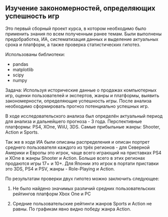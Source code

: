 ## Изучение закономерностей, определяющих успешность игр

Это первый сборный проект курса, в котором необходимо было применить знания по всем полученным ранее темам. Были выполнены предобработка, ИА, систематизация данных и выделение актуальных срока и платформ, а также проверка статистических гипотез.

Использованы библиотеки:
- pandas
- matplotlib
- scipy
- numpy

Задача: Используя исторические данные о продажах компьютерных игр, оценки пользователей и экспертов, жанры и платформы, выявить закономерности, определяющие успешность игры. После анализа необходимо сформировать прогноз потенциально успешных игр. 


В ходе исследовательского анализа был определён актуальный период для анализа и дальнейшего прогноза - 3 года.
Перспективные платформы: PS4, XOne, WiiU, 3DS. Самые прибыльные жанры: Shooter, Action и Sports.

Так же в ходе ИА были описаны распределения и описан портрет среднего пользователя каждого из трёх регионов - для Северной Америки и Европы это игрок, чаще всего играющий на приставках PS4 и XOne в жанры Shooter и Action. Больше всего в этих регионах продаются игры 17+ и 10+. Для Японии это игрок в портати приставки это 3DS, PS4 и PSV, жанры - Role-Playing и Action.

По результатам проверки двух гипотез можно заключить следующее:

1. Не было найдено значимых различий средних пользовательских рейтингов платформ Xbox One и PC

2. Средние пользовательские рейтинги жанров Sports и Action не равны. По графикам явно видно победу жанра Action.
